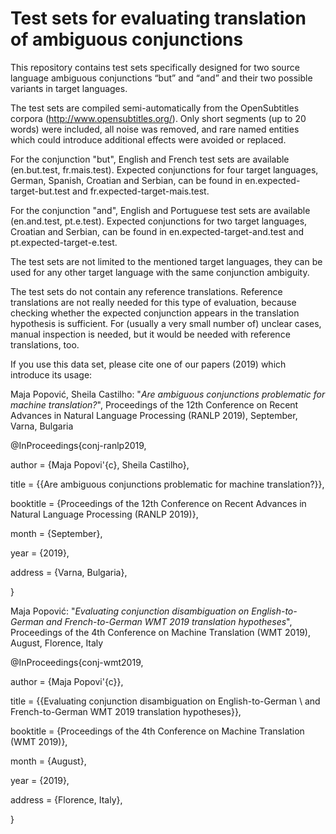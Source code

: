 # Test sets for evaluating translation of ambiguous conjunctions

This repository contains test sets specifically designed for two source language ambiguous conjunctions “but” and “and” and their two possible variants in target languages. 

The  test  sets  are  compiled semi-automatically from the OpenSubtitles corpora (http://www.opensubtitles.org/). Only  short  segments  (up  to  20 words) were included, all noise was removed, and rare  named  entities  which  could  introduce  additional  effects  were  avoided  or  replaced.

For the conjunction "but", English and French test sets are available (en.but.test, fr.mais.test).
Expected conjunctions for four target languages, German, Spanish, Croatian and Serbian, can be found in en.expected-target-but.test and fr.expected-target-mais.test.

For the conjunction "and", English and Portuguese test sets are available (en.and.test, pt.e.test).
Expected conjunctions for two target languages, Croatian and Serbian, can be found in en.expected-target-and.test and pt.expected-target-e.test.

The test sets are not limited to the mentioned target languages, they can be used for any other target language with the same conjunction ambiguity.

The test sets do not contain any reference translations. Reference translations are not really needed for this type of evaluation, because checking whether the expected conjunction appears in the translation hypothesis is sufficient.
For (usually a very small number of) unclear cases, manual inspection is needed, but it would be needed with reference translations, too. 

If you use this data set, please cite one of our papers (2019) which introduce its usage:

Maja Popović, Sheila Castilho: "*Are ambiguous conjunctions problematic for machine translation?*", Proceedings of the 12th Conference on Recent Advances in Natural Language Processing (RANLP 2019), September, Varna, Bulgaria

@InProceedings{conj-ranlp2019,

author = {Maja Popovi'{c}, Sheila Castilho},

title = {{Are ambiguous conjunctions problematic for machine translation?}},

booktitle = {Proceedings of the 12th Conference on Recent Advances in Natural Language Processing (RANLP 2019)},

month = {September},

year = {2019},

address = {Varna, Bulgaria},

}



Maja Popović: "*Evaluating conjunction disambiguation on English-to-German and French-to-German WMT 2019 translation hypotheses*", Proceedings of the 4th Conference on Machine Translation (WMT 2019), August, Florence, Italy

@InProceedings{conj-wmt2019,

author = {Maja Popovi'{c}},

title = {{Evaluating conjunction disambiguation on English-to-German \\ and French-to-German WMT 2019 translation hypotheses}},

booktitle = {Proceedings of the 4th Conference on Machine Translation (WMT 2019)},

month = {August},

year = {2019},

address = {Florence, Italy},

}
